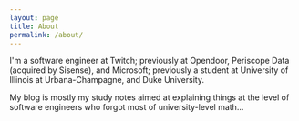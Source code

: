 ```yaml
---
layout: page
title: About
permalink: /about/
---
```


I'm a software engineer at Twitch; previously at Opendoor, Periscope Data (acquired by Sisense), and Microsoft; previously a student at University of Illinois at Urbana-Champagne, and Duke University.

My blog is mostly my study notes aimed at explaining things at the level of software engineers who forgot most of university-level math...
